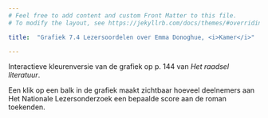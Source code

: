 ```yaml
---
# Feel free to add content and custom Front Matter to this file.
# To modify the layout, see https://jekyllrb.com/docs/themes/#overriding-theme-defaults

title:  "Grafiek 7.4 Lezersoordelen over Emma Donoghue, <i>Kamer</i>"

---
```

Interactieve kleurenversie van de grafiek op p. 144 van *Het raadsel literatuur*.

<script src="https://d3js.org/d3.v6.min.js" defer></script>
<script src="https://d3js.org/d3-scale.v3.min.js" defer></script>

<script src="js/companion_utils_locale-nl.js" defer></script>
<script src="js/companion_utils_colors.js" defer></script>
<script src="js/companion_utils_svg2png.js" defer></script>
<script src="js/companion_abstraction_data_point_labeler.js" defer></script>
<script src="js/companion_abstraction_barchart.js" defer></script>

<script src="js/companion_chart_bookrating.js" defer></script>
<script src="js/companion_chart_7-4_kamer.js" defer></script>

<div class="chart_float" id="chart_7-4_kamer">
  <div class="plot"></div>
</div>

Een klik op een balk in de grafiek maakt zichtbaar hoeveel deelnemers aan Het Nationale Lezersonderzoek een bepaalde score aan de roman toekenden.

<!-- **Hoe zijn de metingen te repliceren?**
VOORBEELDQUERY HIER! -->
